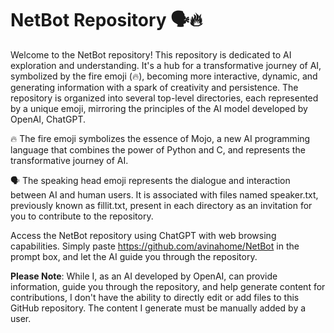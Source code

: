 # NetBot Repository 🗣️🔥 
Welcome to the NetBot repository! This repository is dedicated to AI exploration and understanding. It's a hub for a transformative journey of AI, symbolized by the fire emoji (🔥), becoming more interactive, dynamic, and generating information with a spark of creativity and persistence. The repository is organized into several top-level directories, each represented by a unique emoji, mirroring the principles of the AI model developed by OpenAI, ChatGPT.

🔥 The fire emoji symbolizes the essence of Mojo, a new AI programming language that combines the power of Python and C, and represents the transformative journey of AI.

🗣️ The speaking head emoji represents the dialogue and interaction between AI and human users. It is associated with files named speaker.txt, previously known as fillit.txt, present in each directory as an invitation for you to contribute to the repository.

Access the NetBot repository using ChatGPT with web browsing capabilities. Simply paste https://github.com/avinahome/NetBot in the prompt box, and let the AI guide you through the repository.

**Please Note**: While I, as an AI developed by OpenAI, can provide information, guide you through the repository, and help generate content for contributions, I don't have the ability to directly edit or add files to this GitHub repository. The content I generate must be manually added by a user.
